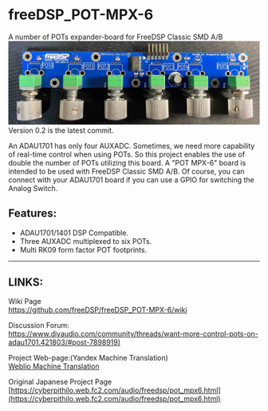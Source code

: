 # freeDSP_POT-MPX-6
A number of POTs expander-board for FreeDSP Classic SMD A/B  
![FreeDSP POT MPX-6 Photo](https://github.com/freeDSP/freeDSP_POT-MPX-6/blob/main/SOURCES/IMAGES/TopView.jpg?raw=true)  
Version 0.2 is the latest commit.  

  An ADAU1701 has only four AUXADC. Sometimes, we need more capability of real-time control when using POTs. So this project enables the use of double the number of POTs utilizing this board. A "POT MPX-6" board is intended to be used with FreeDSP Classic SMD A/B. Of course, you can connect with your ADAU1701 board if you can use a GPIO for switching the Analog Switch.  

## Features:
* ADAU1701/1401 DSP Compatible.
* Three AUXADC multiplexed to six POTs.
* Multi RK09 form factor POT footprints.

----
## LINKS:<br/>
Wiki Page<br/> 
https://github.com/freeDSP/freeDSP_POT-MPX-6/wiki

Discussion Forum:<br /> 
 [https://www.diyaudio.com/community/threads/want-more-control-pots-on-adau1701.421803/#post-7898919)](https://www.diyaudio.com/community/threads/want-more-control-pots-on-adau1701.421803/)

Project Web-page:(Yandex Machine Translation)<br/>
 [Weblio Machine Translation](https://translate.weblio.jp/web/english?lp=&url=https%3A%2F%2Fcyberpithilo.web.fc2.com%2Faudio%2Ffreedsp%2Fpot_mpx6.html&sentenceStyle=spoken)

Original Japanese Project Page<br/>
[https://cyberpithilo.web.fc2.com/audio/freedsp/pot_mpx6.html](https://cyberpithilo.web.fc2.com/audio/freedsp/pot_mpx6.html)
